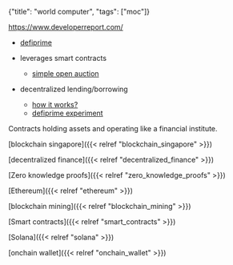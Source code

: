 {"title": "world computer", "tags": ["moc"]}

https://www.developerreport.com/

* [defiprime](https://defiprime.com/)

* leverages smart contracts
  * [simple open auction](https://vyper.readthedocs.io/en/latest/vyper-by-example.html#simple-open-auction)

* decentralized lending/borrowing
  * [how it works?](https://medium.com/hydro-protocol/defi-101-part-1-lending-and-borrowing-15b4c9eef9d8)
  * [defiprime experiment](https://defiprime.com/stablecoins-lending-experiment)

Contracts holding assets and operating like a financial institute.

[blockchain singapore]({{< relref "blockchain_singapore" >}})

[decentralized finance]({{< relref "decentralized_finance" >}})

[Zero knowledge proofs]({{< relref "zero_knowledge_proofs" >}})

[Ethereum]({{< relref "ethereum" >}})

[blockchain mining]({{< relref "blockchain_mining" >}})

[Smart contracts]({{< relref "smart_contracts" >}})

[Solana]({{< relref "solana" >}})

[onchain wallet]({{< relref "onchain_wallet" >}})

